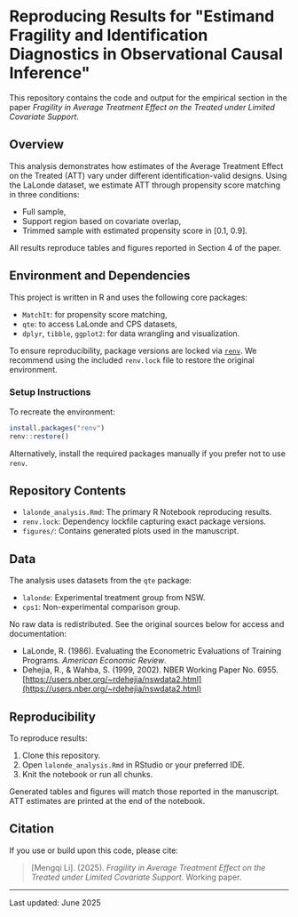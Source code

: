 # Reproducing Results for "Estimand Fragility and Identification Diagnostics in Observational Causal Inference"

This repository contains the code and output for the empirical section in the paper *Fragility in Average Treatment Effect on the Treated
under Limited Covariate Support*.

## Overview

This analysis demonstrates how estimates of the Average Treatment Effect on the Treated (ATT) vary under different identification-valid designs. Using the LaLonde dataset, we estimate ATT through propensity score matching in three conditions:
- Full sample,
- Support region based on covariate overlap,
- Trimmed sample with estimated propensity score in [0.1, 0.9].

All results reproduce tables and figures reported in Section 4 of the paper.

## Environment and Dependencies

This project is written in R and uses the following core packages:

- `MatchIt`: for propensity score matching,
- `qte`: to access LaLonde and CPS datasets,
- `dplyr`, `tibble`, `ggplot2`: for data wrangling and visualization.

To ensure reproducibility, package versions are locked via [`renv`](https://rstudio.github.io/renv/). We recommend using the included `renv.lock` file to restore the original environment.

### Setup Instructions

To recreate the environment:

```r
install.packages("renv")
renv::restore()
```

Alternatively, install the required packages manually if you prefer not to use `renv`.

## Repository Contents

- `lalonde_analysis.Rmd`: The primary R Notebook reproducing results.
- `renv.lock`: Dependency lockfile capturing exact package versions.
- `figures/`: Contains generated plots used in the manuscript.
## Data

The analysis uses datasets from the `qte` package:

- `lalonde`: Experimental treatment group from NSW.
- `cps1`: Non-experimental comparison group.

No raw data is redistributed. See the original sources below for access and documentation:

- LaLonde, R. (1986). Evaluating the Econometric Evaluations of Training Programs. *American Economic Review*.
- Dehejia, R., & Wahba, S. (1999, 2002). NBER Working Paper No. 6955. [https://users.nber.org/~rdehejia/nswdata2.html](https://users.nber.org/~rdehejia/nswdata2.html)

## Reproducibility

To reproduce results:

1. Clone this repository.
2. Open `lalonde_analysis.Rmd` in RStudio or your preferred IDE.
3. Knit the notebook or run all chunks.

Generated tables and figures will match those reported in the manuscript. ATT estimates are printed at the end of the notebook.

## Citation

If you use or build upon this code, please cite:

> [Mengqi Li]. (2025). *Fragility in Average Treatment Effect on the Treated under Limited Covariate Support*. Working paper.

---

Last updated: June 2025
